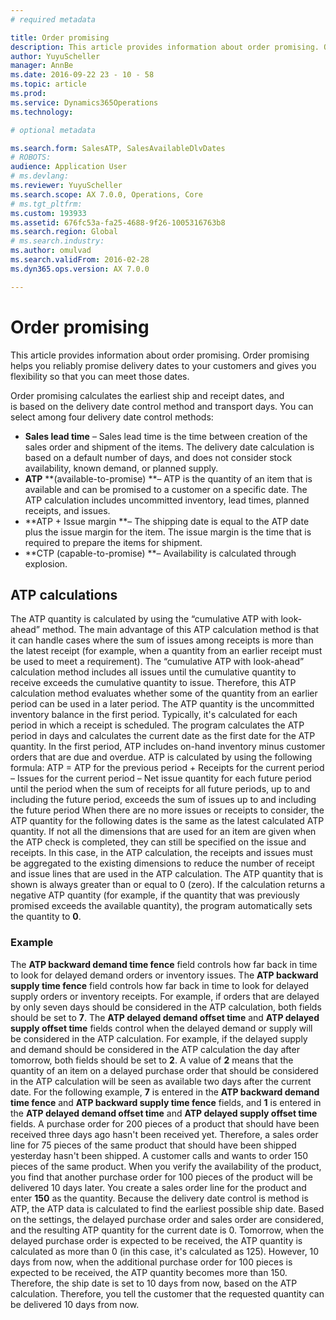 ```yaml
---
# required metadata

title: Order promising
description: This article provides information about order promising. Order promising helps you reliably promise delivery dates to your customers and gives you flexibility so that you can meet those dates.
author: YuyuScheller
manager: AnnBe
ms.date: 2016-09-22 23 - 10 - 58
ms.topic: article
ms.prod: 
ms.service: Dynamics365Operations
ms.technology: 

# optional metadata

ms.search.form: SalesATP, SalesAvailableDlvDates
# ROBOTS: 
audience: Application User
# ms.devlang: 
ms.reviewer: YuyuScheller
ms.search.scope: AX 7.0.0, Operations, Core
# ms.tgt_pltfrm: 
ms.custom: 193933
ms.assetid: 676fc53a-fa25-4688-9f26-1005316763b8
ms.search.region: Global
# ms.search.industry: 
ms.author: omulvad
ms.search.validFrom: 2016-02-28
ms.dyn365.ops.version: AX 7.0.0

---
```


# Order promising

This article provides information about order promising. Order promising helps you reliably promise delivery dates to your customers and gives you flexibility so that you can meet those dates.

Order promising calculates the earliest ship and receipt dates, and is based on the delivery date control method and transport days. You can select among four delivery date control methods:

-   **Sales lead time** – Sales lead time is the time between creation of the sales order and shipment of the items. The delivery date calculation is based on a default number of days, and does not consider stock availability, known demand, or planned supply.
-   **ATP** **(available-to-promise) **– ATP is the quantity of an item that is available and can be promised to a customer on a specific date. The ATP calculation includes uncommitted inventory, lead times, planned receipts, and issues.
-   **ATP + Issue margin **– The shipping date is equal to the ATP date plus the issue margin for the item. The issue margin is the time that is required to prepare the items for shipment.
-   **CTP (capable-to-promise) **– Availability is calculated through explosion.

## ATP calculations
The ATP quantity is calculated by using the “cumulative ATP with look-ahead” method. The main advantage of this ATP calculation method is that it can handle cases where the sum of issues among receipts is more than the latest receipt (for example, when a quantity from an earlier receipt must be used to meet a requirement). The “cumulative ATP with look-ahead” calculation method includes all issues until the cumulative quantity to receive exceeds the cumulative quantity to issue. Therefore, this ATP calculation method evaluates whether some of the quantity from an earlier period can be used in a later period. The ATP quantity is the uncommitted inventory balance in the first period. Typically, it's calculated for each period in which a receipt is scheduled. The program calculates the ATP period in days and calculates the current date as the first date for the ATP quantity. In the first period, ATP includes on-hand inventory minus customer orders that are due and overdue. ATP is calculated by using the following formula: ATP = ATP for the previous period + Receipts for the current period – Issues for the current period – Net issue quantity for each future period until the period when the sum of receipts for all future periods, up to and including the future period, exceeds the sum of issues up to and including the future period When there are no more issues or receipts to consider, the ATP quantity for the following dates is the same as the latest calculated ATP quantity. If not all the dimensions that are used for an item are given when the ATP check is completed, they can still be specified on the issue and receipts. In this case, in the ATP calculation, the receipts and issues must be aggregated to the existing dimensions to reduce the number of receipt and issue lines that are used in the ATP calculation. The ATP quantity that is shown is always greater than or equal to 0 (zero). If the calculation returns a negative ATP quantity (for example, if the quantity that was previously promised exceeds the available quantity), the program automatically sets the quantity to **0**.

### Example

The **ATP backward demand time fence** field controls how far back in time to look for delayed demand orders or inventory issues. The **ATP backward supply time fence** field controls how far back in time to look for delayed supply orders or inventory receipts. For example, if orders that are delayed by only seven days should be considered in the ATP calculation, both fields should be set to **7**. The **ATP delayed demand offset time** and **ATP delayed supply offset time** fields control when the delayed demand or supply will be considered in the ATP calculation. For example, if the delayed supply and demand should be considered in the ATP calculation the day after tomorrow, both fields should be set to **2**. A value of **2** means that the quantity of an item on a delayed purchase order that should be considered in the ATP calculation will be seen as available two days after the current date. For the following example, **7** is entered in the **ATP backward demand time fence** and **ATP backward supply time fence** fields, and **1** is entered in the **ATP delayed demand offset time** and **ATP delayed supply offset time** fields. A purchase order for 200 pieces of a product that should have been received three days ago hasn't been received yet. Therefore, a sales order line for 75 pieces of the same product that should have been shipped yesterday hasn't been shipped. A customer calls and wants to order 150 pieces of the same product. When you verify the availability of the product, you find that another purchase order for 100 pieces of the product will be delivered 10 days later. You create a sales order line for the product and enter **150** as the quantity. Because the delivery date control is method is ATP, the ATP data is calculated to find the earliest possible ship date. Based on the settings, the delayed purchase order and sales order are considered, and the resulting ATP quantity for the current date is 0. Tomorrow, when the delayed purchase order is expected to be received, the ATP quantity is calculated as more than 0 (in this case, it's calculated as 125). However, 10 days from now, when the additional purchase order for 100 pieces is expected to be received, the ATP quantity becomes more than 150. Therefore, the ship date is set to 10 days from now, based on the ATP calculation. Therefore, you tell the customer that the requested quantity can be delivered 10 days from now.

